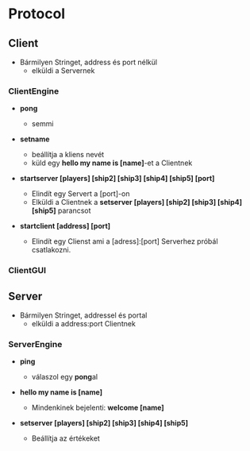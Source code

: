 # Protocol

## Client

- Bármilyen Stringet, address és port nélkül
    - elküldi a Servernek

### ClientEngine

- **pong**
    - semmi

- **setname**
    - beállítja a kliens nevét 
    - küld egy **hello my name is [name]**-et a Clientnek

- **startserver [players] [ship2] [ship3] [ship4] [ship5] [port]**
    - Elindít egy Servert a [port]-on
    - Elküldi a Clientnek a **setserver [players] [ship2] [ship3] [ship4] [ship5]** parancsot

- **startclient [address] [port]**
    - Elindít egy Clienst ami a [adress]:[port] Serverhez próbál csatlakozni.

### ClientGUI



## Server

- Bármilyen Stringet, addressel és portal
    - elküldi a address:port Clientnek

### ServerEngine

- **ping**
    - válaszol egy **pong**al

- **hello my name is [name]**
    - Mindenkinek bejelenti: **welcome [name]**

- **setserver [players] [ship2] [ship3] [ship4] [ship5]**
    - Beállítja  az értékeket
